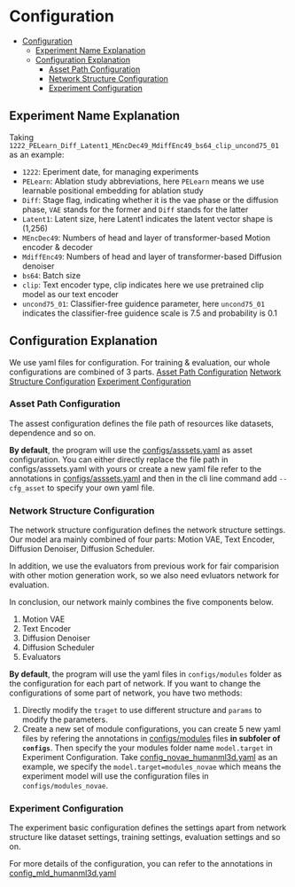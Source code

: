 # Configuration

- [Configuration](#configuration)
  - [Experiment Name Explanation](#experiment-name-explanation)
  - [Configuration Explanation](#configuration-explanation)
    - [Asset Path Configuration](#asset-path-configuration)
    - [Network Structure Configuration](#network-structure-configuration)
    - [Experiment Configuration](#experiment-configuration)

## Experiment Name Explanation

Taking `1222_PELearn_Diff_Latent1_MEncDec49_MdiffEnc49_bs64_clip_uncond75_01` as an example:

- `1222`: Eperiment date, for managing experiments
- `PELearn`: Ablation study abbreviations, here `PELearn` means we use learnable positional embedding for ablation study
- `Diff`: Stage flag, indicating whether it is the vae phase or the diffusion phase, `VAE` stands for the former and `Diff` stands for the latter
- `Latent1`: Latent size, here Latent1 indicates the latent vector shape is (1,256)
- `MEncDec49`: Numbers of head and layer of transformer-based Motion encoder & decoder
- `MdiffEnc49`: Numbers of head and layer of transformer-based Diffusion denoiser
- `bs64`: Batch size
- `clip`: Text encoder type, clip indicates here we use pretrained clip model as our text encoder
- `uncond75_01`: Classifier-free guidence parameter, here `uncond75_01` indicates the classifier-free guidence scale is 7.5 and probability is 0.1

## Configuration Explanation

We use yaml files for configuration. For training & evaluation, our whole configurations are combined of 3 parts.
[Asset Path Configuration](#asset-path-configuration)
[Network Structure Configuration](#network-structure-configuration)
[Experiment Configuration](#experiment-configuration)

### Asset Path Configuration

The assest configuration defines the file path of resources like datasets, dependence and so on.

**By default**, the program will use the [configs/asssets.yaml](./asssets.yaml) as asset configuration. You can either directly replace the file path in configs/asssets.yaml with yours or create a new yaml file refer to the annotations in [configs/asssets.yaml](./asssets.yaml) and then in the cli line command add `--cfg_asset` to specify your own yaml file.

### Network Structure Configuration

The network structure configuration defines the network structure settings. Our model ara mainly combined of four parts: Motion VAE, Text Encoder, Diffusion Denoiser, Diffusion Scheduler.

In addition, we use the evaluators from previous work for fair comparision with other motion generation work, so we also need evluators network for evaluation.

In conclusion, our network mainly combines the five components below.

1. Motion VAE
2. Text Encoder
3. Diffusion Denoiser
4. Diffusion Scheduler
5. Evaluators

**By default**, the program will use the yaml files in `configs/modules` folder as the configuration for each part of network. If you want to change the configurations of some part of network, you have two methods:

1. Directly modify the `traget` to use different structure and `params` to modify the parameters.
2. Create a new set of module configurations, you can create 5 new yaml files by refering the annotations in [configs/modules](./configs/modules) files **in subfoler of `configs`**. Then specify the your modules folder name `model.target` in Experiment Configuration. Take [config_novae_humanml3d.yaml](./config_novae_humanml3d.yaml) as an example, we specify the `model.target=modules_novae` which means the experiment model will use the configuration files in `configs/modules_novae`.

### Experiment Configuration

The experiment basic configuration defines the settings apart from network structure like dataset settings, training settings, evaluation settings and so on.

For more details of the configuration, you can refer to the annotations in [config_mld_humanml3d.yaml](./config_mld_humanml3d.yaml)

